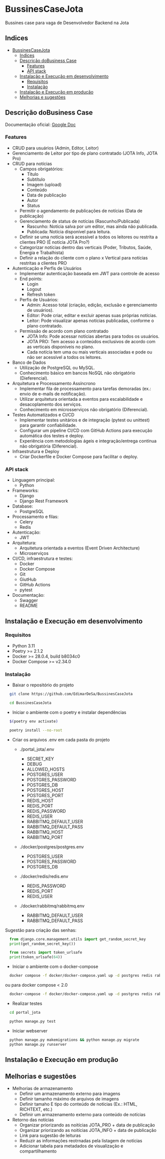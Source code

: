 # BussinesCaseJota
Bussines case para vaga de Desenvolvedor Backend na Jota

## Indices
- [BussinesCaseJota](#bussinescasejota)
  - [Indices](#indices)
  - [Descrição doBusiness Case](#descrição-dobusiness-case)
    - [Features](#features)
    - [API stack](#api-stack)
  - [Instalação e Execução em desenvolvimento](#instalação-e-execução-em-desenvolvimento)
    - [Requisitos](#requisitos)
    - [Instalação](#instalação)
  - [Instalação e Execução em produção](#instalação-e-execução-em-produção)
  - [Melhorias e sugestões](#melhorias-e-sugestões)

## Descrição doBusiness Case
Documentação oficial: [Google Doc](https://docs.google.com/document/d/1wHMVlLk6EfZcal1_PXjIADvGhna3oeX9JL3YKgsak7s/edit?tab=t.0#heading=h.twayzqjr36gk)

### Features
- CRUD para usuários (Admin, Editor, Leitor)
- Gerenciamento de Leitor por tipo de plano contratado (JOTA Info, JOTA Pro)
- CRUD para notícias
  - Campos obrigatórios:
    - Título
    - Subtítulo
    - Imagem (upload)
    - Conteúdo
    - Data de publicação
    - Autor
    - Status
  - Permitir o agendamento de publicações de notícias (Data de publicação)
  - Gerenciamento de status de notícias (Rascunho/Publicada)
    - Rascunho: Notícia salva por um editor, mas ainda não publicada.
    - Publicada: Notícia disponível para leitura.
  - Definir se uma notícia será acessível a todos os leitores ou restrita a clientes PRO (É notícia JOTA Pro?)
  - Categorizar notícias dentro das verticais (Poder, Tributos, Saúde, Energia e Trabalhista)
  - Definir a relação do cliente com o plano x Vertical para notícias restritas a clientes PRO
- Autenticação e Perfis de Usuários
  - Implementar autenticação baseada em JWT para controle de acesso
  - End points:
    - Login
    - Logout
    - Refresh token
  - Perfis de Usuários:
    - Admin: Acesso total (criação, edição, exclusão e gerenciamento de usuários).
    - Editor: Pode criar, editar e excluir apenas suas próprias notícias.
    - Leitor: Pode visualizar apenas notícias publicadas, conforme o plano contratado.
  - Permissão de acordo com plano contratado
    - JOTA Info: Pode acessar notícias abertas para todos os usuários.
    - JOTA PRO: Tem acesso a conteúdos exclusivos de acordo com as verticais disponíveis no plano.
    - Cada notícia tem uma  ou mais verticais associadas e pode ou não ser acessível a todos os leitores.
- Banco de Dados
  - Utilização de PostgreSQL ou MySQL.
  - Conhecimento básico em bancos NoSQL não obrigatório (Dieferencial).
- Arquitetura e Processamento Assíncrono
  - Implementar fila de processamento para tarefas demoradas (ex.: envio de e-mails de notificação).
  - Utilizar arquitetura orientada a eventos para escalabilidade e desacoplamento dos serviços.
  - Conhecimento em microsserviços não obrigatório (Diferencial).
- Testes Automatizados e CI/CD
  - Implementar testes unitários e de integração (pytest ou unittest) para garantir confiabilidade.
  - Configurar um pipeline CI/CD com GitHub Actions para execução automática dos testes e deploy.
  - Experiência com metodologias ágeis e integração/entrega contínua não obrigatória (Diferencial).
- Infraestrutura e Deploy
  - Criar Dockerfile e Docker Compose para facilitar o deploy.

### API stack
- Linguagem principal: 
  - Python
- Frameworks: 
  - Django
  - Django Rest Framework
- Database:
  - PostgreSQL
- Processamento e filas:
  - Celery
  - Redis
- Autenticação:
  - JWT
- Arquitetura:
  - Arquitetura orientada a eventos (Event Driven Architecture)
  - Microserviços
- CI/CD, infraestrutura e testes:
  - Docker
  - Docker Compose
  - Git
  - GiutHub
  - GitHub Actions
  - pytest
- Documentação:
  - Swagger
  - README

## Instalação e Execução em desenvolvimento

### Requisitos
- Python 3.11
- Poetry >= 2.1.2
- Docker >= 28.0.4, build b8034c0
- Docker Compose >= v2.34.0

### Instalação
- Baixar o repositório do projeto
```bash
  git clone https://github.com/EdimarDeSa/BussinesCaseJota

  cd BussinesCaseJota
```

- Iniciar o ambiente com o poetry e instalar dependências
```bash
  $(poetry env activate)

  poetry install --no-root
```

- Criar os arquivos .env em cada pasta do projeto
  - ./portal_jota/.env
    - SECRET_KEY
    - DEBUG
    - ALLOWED_HOSTS
    - POSTGRES_USER
    - POSTGRES_PASSWORD
    - POSTGRES_DB
    - POSTGRES_HOST
    - POSTGRES_PORT
    - REDIS_HOST
    - REDIS_PORT
    - REDIS_PASSWORD
    - REDIS_USER
    - RABBITMQ_DEFAULT_USER
    - RABBITMQ_DEFAULT_PASS
    - RABBITMQ_HOST
    - RABBITMQ_PORT

  - ./docker/postgres/postgres.env
    - POSTGRES_USER
    - POSTGRES_PASSWORD
    - POSTGRES_DB

  - ./docker/redis/redis.env
    - REDIS_PASSWORD
    - REDIS_PORT
    - REDIS_USER

  - ./docker/rabbitmq/rabbitmq.env
    - RABBITMQ_DEFAULT_USER
    - RABBITMQ_DEFAULT_PASS

Sugestão para criação das senhas:
```python
  from django.core.management.utils import get_random_secret_key
  print(get_random_secret_key())

  from secrets import token_urlsafe
  print(token_urlsafe(64))
```

- Iniciar o ambiente com o docker-compose
```bash
  docker compose -f docker/docker-compose.yaml up -d postgres redis rabbitmq
```	
ou para docker compose < 2.0
```bash
  docker-compose -f docker/docker-compose.yaml up -d postgres redis rabbitmq
```	

- Realizar testes
```bash
  cd portal_jota

  python manage.py test
```

- Iniciar webserver
```bash
  python manage.py makemigrations && python manage.py migrate
  python manage.py runserver
```

## Instalação e Execução em produção

## Melhorias e sugestões
- Melhorias de armazenamento
  - Definir um armazenamento externo para imagens
  - Definir tamanho máximo de arquivos de imagens
  - Definir tamaho E tipo do conteúdo de notícias (Ex.: HTML, RICHTEXT, etc.)
  - Definir um armazenamento externo para conteúdo de notícias
- Retorno das notícias
  - Organizar priorizando as noitícias JOTA_PRO + data de publicação
  - Organizar priorizando as noitícias JOTA_INFO + data de publicação
  - Link para sugestão de leituras
  - Reduzir as informações reotrnadas pela listagem de notícias
  - Adicionar tabela para metadados de visualização e compartilhamento